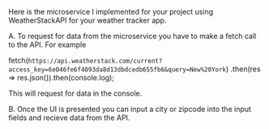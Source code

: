 Here is the microservice I implemented for your project using WeatherStackAPI for your weather tracker app.

A. To request for data from the microservice you have to make a fetch call to the API. For example 

fetch(`https://api.weatherstack.com/current?access_key=6e046fe6f4093da8d13dbdcedb655fb6&query=New%20York`)
    .then(res => res.json()).then(console.log);

This will request for data in the console.

B. Once the UI is presented you can input a city or zipcode into the input fields and recieve data from the API.